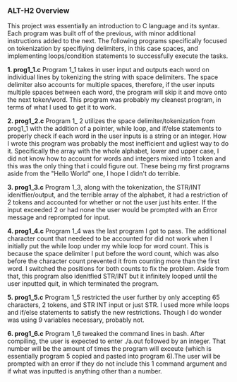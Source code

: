 ### ALT-H2 Overview
This project was essentially an introduction to C language and its syntax. Each program was built off of the previous, with minor additional instructions added to the next. The following programs specifically focused on tokenization by specifiying delimiters, in this case spaces, and implementing loops/condition statements to successfully execute the tasks.  

**1. prog1_1.c**
    Program 1_1 takes in user input and outputs each word on individual lines by tokenizing the string with space delimiters. The space delimiter also accounts for multiple spaces, therefore, if the user inputs multiple spaces between each word, the program will skip it and move onto the next token/word. This program was probably my cleanest program, in terms of what I used to get it to work. 
     
**2. prog1_2.c**
    Program 1_ 2 utilizes the space delimiter/tokenization from prog1_1 with the addition of a pointer, while loop, and if/else statements to properly check if each word in the user inputs is a string or an integer. How I wrote this program was probably the most inefficient and ugliest way to do it. Specifically the array with the whole alphabet, lower and upper case, I did not know how to account for words and integers mixed into 1 token and this was the only thing that i could figure out. These being my first programs aside from the "Hello World" one, I hope I didn't do terrible. 
    
**3. prog1_3.c**
    Program 1_3, along with the tokenization, the STR/INT idenitfier/output, and the terrible array of the alphabet, it had a restriction of 2 tokens and accounted for whether or not the user just hits enter. If the input exceeded 2 or had none the user would be prompted with an Error message and reprompted for input. 
    
**4. prog1_4.c**
    Program 1_4 was the last program I got to pass. The additional character count that needeed to be accounted for did not work when I initially put the while loop under my while loop for word count. This is because the space delimiter I put before the word count, which was also before the character count prevented it from counting more than the first word. I switched the positions for both counts to fix the problem. Aside from that, this program also idenitfied STR/INT but it infinitely looped until the user inputted quit, in which terminated the program. 
    
**5. prog1_5.c**
    Program 1_5 restricted the user further by only accepting 65 characters, 2 tokens, and STR INT input or just STR. I used more while loops and if/else statements to satisfy the new restrictions. Though I do wonder was using 9 variables necessary, probably not. 
    
**6. prog1_6.c**
    Program 1_6 tweaked the command lines in bash. After compiling, the user is expected to enter ./a.out followed by an integer. That number will be the amount of times the program will exceute (which is essentially program 5 copied and pasted into program 6).The user will be prompted with an error if they do not include this 1 command argument and if what was inputted is anything other than a number. 

